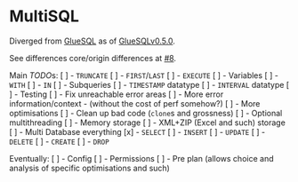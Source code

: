 # MultiSQL
Diverged from [GlueSQL](https://github.com/gluesql/gluesql) as of [GlueSQLv0.5.0](https://github.com/gluesql/gluesql/releases/tag/v0.5.0).

See differences core/origin differences at [#8](https://github.com/SyRis-Consulting/gluesql/pull/8).

Main *TODO*s:
[ ] - `TRUNCATE`
[ ] - `FIRST`/`LAST`
[ ] - `EXECUTE`
[ ] - Variables
[ ] - `WITH`
[ ] - `IN`
[ ] - Subqueries
[ ] - `TIMESTAMP` datatype
[ ] - `INTERVAL` datatype
[ ] - Testing
[ ] - Fix unreachable error areas
[ ] - More error information/context
	- (without the cost of perf somehow?)
[ ] - More optimisations
[ ] - Clean up bad code (`clone`s and grossness)
[ ] - Optional multithreading
[ ] - Memory storage
[ ] - XML+ZIP (Excel and such) storage
[ ] - Multi Database everything
	[x] - `SELECT`
	[ ] - `INSERT`
	[ ] - `UPDATE`
	[ ] - `DELETE`
	[ ] - `CREATE`
	[ ] - `DROP`

Eventually:
[ ] - Config
	[ ] - Permissions
[ ] - Pre plan (allows choice and analysis of specific optimisations and such)